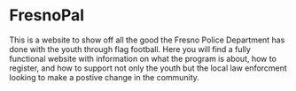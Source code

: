 # FresnoPal

This is a website to show off all the good the Fresno Police Department has done with the youth through flag football. Here you will find a fully functional website with information on what the program is about, how to register, and how to support not only the youth but the local law enforcment looking to make a postive change in the community.
